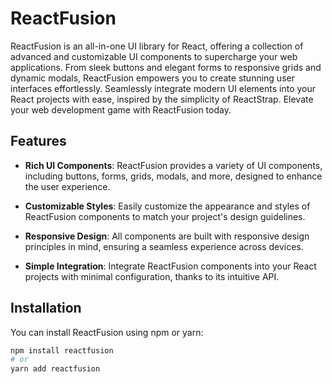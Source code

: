 # ReactFusion

ReactFusion is an all-in-one UI library for React, offering a collection of advanced and customizable UI components to supercharge your web applications. From sleek buttons and elegant forms to responsive grids and dynamic modals, ReactFusion empowers you to create stunning user interfaces effortlessly. Seamlessly integrate modern UI elements into your React projects with ease, inspired by the simplicity of ReactStrap. Elevate your web development game with ReactFusion today.

## Features

- **Rich UI Components**: ReactFusion provides a variety of UI components, including buttons, forms, grids, modals, and more, designed to enhance the user experience.

- **Customizable Styles**: Easily customize the appearance and styles of ReactFusion components to match your project's design guidelines.

- **Responsive Design**: All components are built with responsive design principles in mind, ensuring a seamless experience across devices.

- **Simple Integration**: Integrate ReactFusion components into your React projects with minimal configuration, thanks to its intuitive API.

## Installation

You can install ReactFusion using npm or yarn:

```bash
npm install reactfusion
# or
yarn add reactfusion
